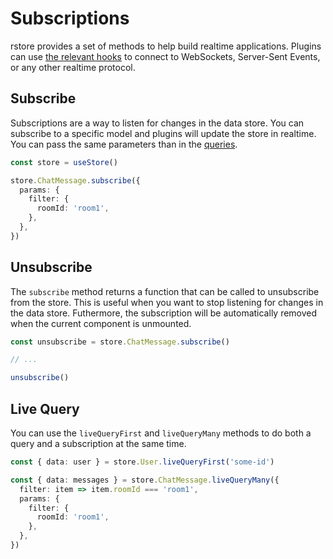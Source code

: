 # Subscriptions

rstore provides a set of methods to help build realtime applications. Plugins can use [the relevant hooks](../plugin/hooks.md#subscriptions) to connect to WebSockets, Server-Sent Events, or any other realtime protocol.

## Subscribe

Subscriptions are a way to listen for changes in the data store. You can subscribe to a specific model and plugins will update the store in realtime. You can pass the same parameters than in the [queries](./query.md).

```ts
const store = useStore()

store.ChatMessage.subscribe({
  params: {
    filter: {
      roomId: 'room1',
    },
  },
})
```

## Unsubscribe

The `subscribe` method returns a function that can be called to unsubscribe from the store. This is useful when you want to stop listening for changes in the data store. Futhermore, the subscription will be automatically removed when the current component is unmounted.

```ts
const unsubscribe = store.ChatMessage.subscribe()

// ...

unsubscribe()
```

## Live Query

You can use the `liveQueryFirst` and `liveQueryMany` methods to do both a query and a subscription at the same time.

```ts
const { data: user } = store.User.liveQueryFirst('some-id')
```

```ts
const { data: messages } = store.ChatMessage.liveQueryMany({
  filter: item => item.roomId === 'room1',
  params: {
    filter: {
      roomId: 'room1',
    },
  },
})
```
